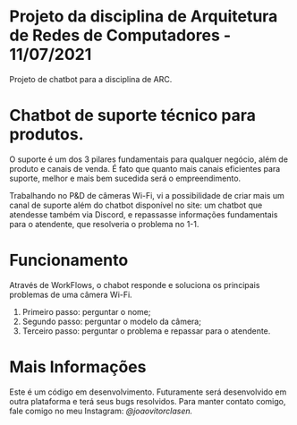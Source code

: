 # Projeto da disciplina de Arquitetura de Redes de Computadores - 11/07/2021
Projeto de chatbot para a disciplina de ARC.

# Chatbot de suporte técnico para produtos.
O suporte é um dos 3 pilares fundamentais para qualquer negócio, além de produto e canais de venda. É fato que quanto mais canais eficientes para suporte, melhor e mais bem sucedida será o empreendimento.

Trabalhando no P&D de câmeras Wi-Fi, vi a possibilidade de criar mais um canal de suporte além do chatbot disponível no site: um chatbot que atendesse também via Discord, e repassasse informações fundamentais para o atendente, que resolveria o problema no 1-1.

# Funcionamento
Através de WorkFlows, o chabot responde e soluciona os principais problemas de uma câmera Wi-Fi.

1. Primeiro passo: perguntar o nome;
2. Segundo passo: perguntar o modelo da câmera;
3. Terceiro passo: perguntar o problema e repassar para o atendente.

# Mais Informações
Este é um código em desenvolvimento. Futuramente será desenvolvido em outra plataforma e terá seus bugs resolvidos.
Para manter contato comigo, fale comigo no meu Instagram: *@joaovitorclasen.*
